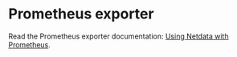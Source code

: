 # Prometheus exporter

Read the Prometheus exporter documentation: [Using Netdata with Prometheus](/src/exporting/prometheus/README.md).



